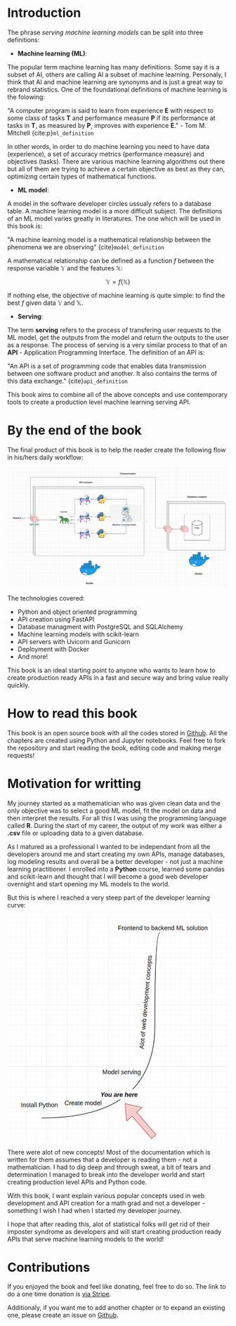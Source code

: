 # Introduction

The phrase *serving machine learning models* can be split into three definitions: 

* **Machine learning (ML)**: 

The popular term machine learning has many definitions. Some say it is a subset of AI, others are calling AI a subset of machine learning. Personaly, I think that AI and machine learning are synonyms and is just a great way to rebrand statistics. One of the foundational definitions of machine learning is the folowing:

"A computer program is said to learn from experience **E** with respect to some class of tasks **T** and performance measure **P** if its performance at tasks in **T**, as measured by **P**, improves with experience **E**." - Tom M. Mitchell {cite:p}`ml_definition` 

In other words, in order to do machine learning you need to have data (experience), a set of accuracy metrics (performance measure) and objectives (tasks). There are various machine learning algorithms out there but all of them are trying to achieve a certain objective as best as they can, optimizing certain types of mathematical functions.

* **ML model**:

A model in the software developer circles ussualy refers to a database table. A machine learning model is a more difficult subject. The definitions of an ML model varies greatly in literatures. The one which will be used in this book is:

"A machine learning model is a mathematical relationship between the phenomena we are observing" {cite}`model_definition`

A mathematical relationship can be defined as a function $f$ between the response variable $\mathbb{Y}$ and the features $\mathbb{X}$:

$$ \mathbb{Y} = f(\mathbb{X})$$

If nothing else, the objective of machine learning is quite simple: to find the best $f$ given data $\mathbb{Y}$ and $\mathbb{X}$.

* **Serving**:

The term **serving** refers to the process of transfering user requests to the ML model, get the outputs from the model and return the outputs to the user as a response. The process of serving is a very similar process to that of an **API** - Application Programming Interface. The definition of an API is: 

"An API is a set of programming code that enables data transmission between one software product and another. It also contains the terms of this data exchange." {cite}`api_definition`

This book aims to combine all of the above concepts and use contemporary tools to create a production level machine learning serving API.

# By the end of the book

The final product of this book is to help the reader create the following flow in his/hers daily workflow:

![Final API](media/api-final.png)

The technologies covered: 

* Python and object oriented programming 
* API creation using FastAPI
* Database managment with PostgreSQL and SQLAlchemy
* Machine learning models with scikit-learn
* API servers with Uvicorn and Gunicorn
* Deployment with Docker
* And more!

This book is an ideal starting point to anyone who wants to learn how to create production ready APIs in a fast and secure way and bring value really quickly.

# How to read this book 

This book is an open source book with all the codes stored in [Github](https://github.com/Eligijus112/api-book). All the chapters are created using Python and Jupyter notebooks. Feel free to fork the repository and start reading the book, editing code and making merge requests!

# Motivation for writting

My journey started as a mathematician who was given clean data and the only objective was to select a good ML model, fit the model on data and then interpret the results. For all this I was using the programming language called **R**. During the start of my career, the output of my work was either a **.csv** file or uploading data to a given database.   

As I matured as a professional I wanted to be independant from all the developers around me and start creating my own APIs, manage databases, log modeling results and overall be a better developer - not just a machine learning practitioner. I enrolled into a **Python** course, learned some pandas and scikit-learn and thought that I will become a good web developer overnight and start opening my ML models to the world. 

But this is where I reached a very steep part of the developer learning curve: 

![learning curve](media/learning-curve.png)

There were alot of new concepts! Most of the documentation which is written for them assumes that a developer is reading them - not a mathematician. I had to dig deep and through sweat, a bit of tears and determination I managed to break into the developer world and start creating production level APIs and Python code.

With this book, I want explain various popular concepts used in web development and API creation for a math grad and not a developer - something I wish I had when I started my developer journey.

I hope that after reading this, alot of statistical folks will get rid of their imposter syndrome as developers and will start creating production ready APIs that serve machine learning models to the world!

# Contributions 

If you enjoyed the book and feel like donating, feel free to do so. The link to do a one time donation is [via Stripe](https://buy.stripe.com/14k17A6lQ8lAat2aEI). 

Additionaly, if you want me to add another chapter or to expand an existing one, please create an issue on [Github](https://github.com/Eligijus112/api-book).